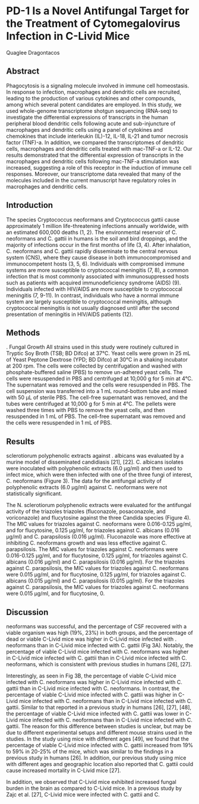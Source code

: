 # PD-1 Is a Novel Antifungal Target for the Treatment of Cytomegalovirus Infection in C-Livid Mice
Quaglee Dragontacos


## Abstract
Phagocytosis is a signaling molecule involved in immune cell homeostasis. In response to infection, macrophages and dendritic cells are recruited, leading to the production of various cytokines and other compounds, among which several potent candidates are employed. In this study, we used whole-genome transcriptome shotgun sequencing (RNA-seq) to investigate the differential expressions of transcripts in the human peripheral blood dendritic cells following acute and sub-injuncture of macrophages and dendritic cells using a panel of cytokines and chemokines that include interleukin (IL)-12, IL-18, IL-21 and tumor necrosis factor (TNF)-a. In addition, we compared the transcriptomes of dendritic cells, macrophages and dendritic cells treated with mac-TNF-a or IL-12. Our results demonstrated that the differential expression of transcripts in the macrophages and dendritic cells following mac-TNF-a stimulation was increased, suggesting a role of this receptor in the induction of immune cell responses. Moreover, our transcriptome data revealed that many of the molecules included in the current manuscript have regulatory roles in macrophages and dendritic cells.


## Introduction
The species Cryptococcus neoformans and Cryptococcus gattii cause approximately 1 million life-threatening infections annually worldwide, with an estimated 600,000 deaths (1, 2). The environmental reservoir of C. neoformans and C. gattii in humans is the soil and bird droppings, and the majority of infections occur in the first months of life (3, 4). After inhalation, C. neoformans and C. gattii rapidly disseminate to the central nervous system (CNS), where they cause disease in both immunocompromised and immunocompetent hosts (3, 5, 6). Individuals with compromised immune systems are more susceptible to cryptococcal meningitis (7, 8), a common infection that is most commonly associated with immunosuppressed hosts such as patients with acquired immunodeficiency syndrome (AIDS) (9). Individuals infected with HIV/AIDS are more susceptible to cryptococcal meningitis (7, 9-11). In contrast, individuals who have a normal immune system are largely susceptible to cryptococcal meningitis, although cryptococcal meningitis is not usually diagnosed until after the second presentation of meningitis in HIV/AIDS patients (12).


## Methods
. Fungal Growth
All strains used in this study were routinely cultured in Tryptic Soy Broth (TSB; BD Difco) at 37°C. Yeast cells were grown in 25 mL of Yeast Peptone Dextrose (YPD; BD Difco) at 30°C in a shaking incubator at 200 rpm. The cells were collected by centrifugation and washed with phosphate-buffered saline (PBS) to remove un-adhered yeast cells. The cells were resuspended in PBS and centrifuged at 10,000 g for 5 min at 4°C. The supernatant was removed and the cells were resuspended in PBS. The cell suspension was transferred into a 1 mL round-bottom tube and mixed with 50 µL of sterile PBS. The cell-free supernatant was removed, and the tubes were centrifuged at 10,000 g for 5 min at 4°C. The pellets were washed three times with PBS to remove the yeast cells, and then resuspended in 1 mL of PBS. The cell-free supernatant was removed and the cells were resuspended in 1 mL of PBS.


## Results
sclerotiorum polyphenolic extracts against . albicans was evaluated by a murine model of disseminated candidiasis [21], [22]. C. albicans isolates were inoculated with polyphenolic extracts (6.0 µg/ml) and then used to infect mice, which were then infected with one of the three fungi of interest, C. neoformans (Figure 3). The data for the antifungal activity of polyphenolic extracts (6.0 µg/ml) against C. neoformans were not statistically significant.

The N. sclerotiorum polyphenolic extracts were evaluated for the antifungal activity of the triazoles triazoles (fluconazole, posaconazole, and voriconazole) and flucytosine against the three Candida species (Figure 4). The MIC values for triazoles against C. neoformans were 0.016-0.125 µg/ml, and for flucytosine, 0.125 µg/ml, for triazoles against C. albicans (0.016 µg/ml) and C. parapsilosis (0.016 µg/ml). Fluconazole was more effective at inhibiting C. neoformans growth and was less effective against C. parapsilosis. The MIC values for triazoles against C. neoformans were 0.016-0.125 µg/ml, and for flucytosine, 0.125 µg/ml, for triazoles against C. albicans (0.016 µg/ml) and C. parapsilosis (0.016 µg/ml). For the triazoles against C. parapsilosis, the MIC values for triazoles against C. neoformans were 0.015 µg/ml, and for flucytosine, 0.125 µg/ml, for triazoles against C. albicans (0.015 µg/ml) and C. parapsilosis (0.015 µg/ml). For the triazoles against C. parapsilosis, the MIC values for triazoles against C. neoformans were 0.015 µg/ml, and for flucytosine, 0.


## Discussion
neoformans was successful, and the percentage of CSF recovered with a viable organism was high (19%, 23%) in both groups, and the percentage of dead or viable C-Livid mice was higher in C-Livid mice infected with . neoformans than in C-Livid mice infected with C. gattii (Fig 3A). Notably, the percentage of viable C-Livid mice infected with C. neoformans was higher in C-Livid mice infected with C. gattii than in C-Livid mice infected with C. neoformans, which is consistent with previous studies in humans [26], [27].

Interestingly, as seen in Fig 3B, the percentage of viable C-Livid mice infected with C. neoformans was higher in C-Livid mice infected with C. gattii than in C-Livid mice infected with C. neoformans. In contrast, the percentage of viable C-Livid mice infected with C. gattii was higher in C-Livid mice infected with C. neoformans than in C-Livid mice infected with C. gattii. Similar to that reported in a previous study in humans [26], [27], [48], the percentage of viable C-Livid mice infected with C. gattii was lower in C-Livid mice infected with C. neoformans than in C-Livid mice infected with C. gattii. The reason for this difference between studies is unclear, but may be due to different experimental setups and different mouse strains used in the studies. In the study using mice with different ages [49], we found that the percentage of viable C-Livid mice infected with C. gattii increased from 19% to 59% in 20-25% of the mice, which was similar to the findings in a previous study in humans [26]. In addition, our previous study using mice with different ages and geographic location also reported that C. gattii could cause increased mortality in C-Livid mice [27].

In addition, we observed that C-Livid mice exhibited increased fungal burden in the brain as compared to C-Livid mice. In a previous study by Zajc et al. [27], C-Livid mice were infected with C. gattii and C.
